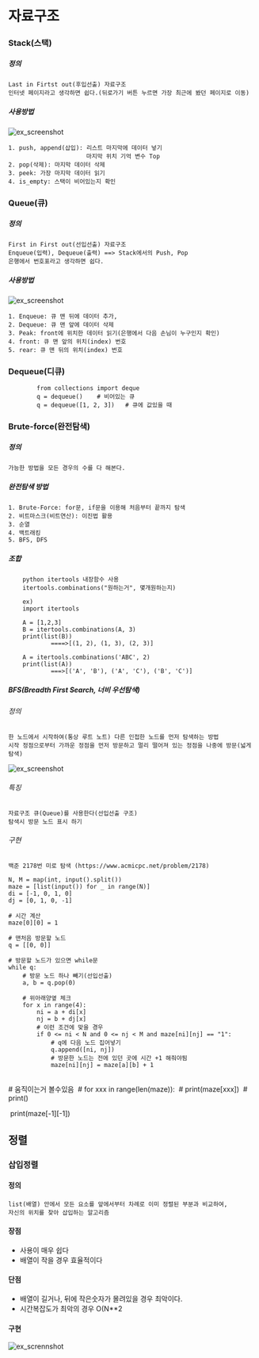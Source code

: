 # 자료구조

### Stack(스택)

##### 정의
	Last in Firtst out(후입선출) 자료구조
	인터넷 페이지라고 생각하면 쉽다.(뒤로가기 버튼 누르면 가장 최근에 봤던 페이지로 이동)



##### 사용방법

![ex_screenshot](./img/stack.JPG)



	1. push, append(삽입): 리스트 마지막에 데이터 넣기 
						  마지막 위치 기억 변수 Top
	2. pop(삭제): 마지막 데이터 삭제 
	3. peek: 가장 마지막 데이터 읽기
	4. is_empty: 스택이 비어있는지 확인








### Queue(큐)

##### 정의
	First in First out(선입선출) 자료구조
	Enqueue(입력), Dequeue(출력) ==> Stack에서의 Push, Pop
	은행에서 번호표라고 생각하면 쉽다.

##### 사용방법

![ex_screenshot](./img/Queue.png)


	1. Enqueue: 큐 맨 뒤에 데이터 추가, 
	2. Dequeue: 큐 맨 앞에 데이터 삭제
	3. Peak: front에 위치한 데이터 읽기(은행에서 다음 손님이 누구인지 확인)
	4. front: 큐 맨 앞의 위치(index) 번호
	5. rear: 큐 맨 뒤의 위치(index) 번호







### Dequeue(디큐)
			from collections import deque
			q = dequeue()    # 비어있는 큐
	        q = dequeue([1, 2, 3])   # 큐에 값있을 때





### Brute-force(완전탐색)

##### 정의
	가능한 방법을 모든 경우의 수를 다 해본다.

##### 완전탐색 방법
	1. Brute-Force: for문, if문을 이용해 처음부터 끝까지 탐색
	2. 비트마스크(비트연산): 이진법 활용
	3. 순열
	4. 백트래킹
	5. BFS, DFS



##### 조합

		python itertools 내장함수 사용
		itertools.combinations("원하는거", 몇개원하는지)
	
		ex)
		import itertools
		
		A = [1,2,3]
		B = itertools.combinations(A, 3)
		print(list(B))
				====>[(1, 2), (1, 3), (2, 3)]
				
		A = itertools.combinations('ABC', 2)
		print(list(A))
				===>[('A', 'B'), ('A', 'C'), ('B', 'C')]



##### BFS(Breadth First Search, 너비 우선탐색)
###### 정의
	한 노드에서 시작하여(통상 루트 노트) 다른 인접한 노드를 먼저 탐색하는 방법
	시작 정점으로부터 가까운 정점을 먼저 방문하고 멀리 떨어져 있는 정점을 나중에 방문(넓게 탐색)

![ex_screenshot](./img/BFS.gif)



###### 특징

	자료구조 큐(Queue)를 사용한다(선입선출 구조)
	탐색시 방문 노드 표시 하기



###### 구현

	백준 2178번 미로 탐색 (https://www.acmicpc.net/problem/2178)
	
	N, M = map(int, input().split())
	maze = [list(input()) for _ in range(N)]
	di = [-1, 0, 1, 0]
	dj = [0, 1, 0, -1]
	
	# 시간 계산
	maze[0][0] = 1
	
	# 맨처음 방문할 노드 
	q = [[0, 0]]
	
	# 방문할 노드가 있으면 while문
	while q:
	    # 방문 노드 하나 빼기(선입선출)
	    a, b = q.pop(0)
	
	    # 위아래양옆 체크
	    for x in range(4):
	        ni = a + di[x]
	        nj = b + dj[x]
	        # 이런 조건에 맞을 경우
	        if 0 <= ni < N and 0 <= nj < M and maze[ni][nj] == "1":
	            # q에 다음 노드 집어넣기
	            q.append([ni, nj])
	            # 방문한 노드는 전에 있던 곳에 시간 +1 해줘야됨
	            maze[ni][nj] = maze[a][b] + 1


​	
​	    # 움직이는거 볼수있음
​	    # for xxx in range(len(maze)):
​	    #     print(maze[xxx])
​	    # print()


​	print(maze[-1][-1])







## 정렬

### 삽입정렬
#### 정의
	list(배열) 안에서 모든 요소를 앞에서부터 차례로 이미 정렬된 부분과 비교하여, 
	자신의 위치를 찾아 삽입하는 알고리즘

#### 장점
* 사용이 매우 쉽다
* 배열이 작을 경우 효율적이다



#### 단점
* 배열이 길거나, 뒤에 작은숫자가 몰려있을 경우 최악이다.
* 시간복잡도가 최악의 경우 O(N**2



#### 구현
![ex_scrennshot](./img/insertsort.gif)